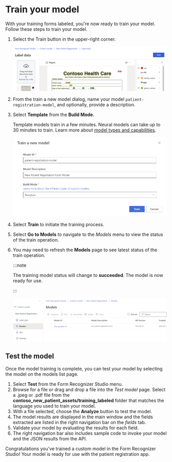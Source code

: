 # Train your model

With your training forms labeled, you're now ready to train your model. Follow these steps to train your model.

1. Select the Train button in the upper-right corner.

    ![image shows the train form button](./img/train-form-model.png)

1. From the train a new model dialog, name your model `patient-registration-model`, and optionally, provide a description.
1. Select **Template** from the **Build Mode**. 
    
    Template models train in a few minutes. Neural models can take up to 30 minutes to train. Learn more about [model types and capabilities](https://docs.microsoft.com/azure/applied-ai-services/form-recognizer/concept-custom?WT.mc_id=aiml-77396-cxa).

    ![Train model dialog](./img/train-model-dialog.png)

1. Select **Train** to initiate the training process. 
1. Select **Go to Models** to navigate to the *Models* menu to view the status of the train operation.
1. You may need to refresh the **Models** page to see latest status of the train operation.

    :::note

    The training model status will change to **succeeded**. The model is now ready for use.

    :::

    ![Train model status](./img/train-model-status.png)

## Test the model

Once the model training is complete, you can test your model by selecting the model on the models list page.

1. Select **Test** from the Form Recognizer Studio menu.
1. Browse for a file or drag and drop a file into the *Test model* page. Select a .jpeg or .pdf file from the **contoso_new_patient_assets/training_labeled** folder that matches the language you used to train your model.
1. With a file selected, choose the **Analyze** button to test the model.
1. The model results are displayed in the main window and the fields extracted are listed in the right navigation bar on the *fields* tab.
1. Validate your model by evaluating the results for each field.
1. The right navigation bar also includes sample code to invoke your model and the JSON results from the API.

Congratulations you've trained a custom model in the Form Recognizer Studio! Your model is ready for use with the patient registration app.
